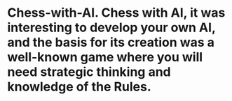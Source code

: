 # Chess-with-AI. Chess with AI, it was interesting to develop your own AI, and the basis for its creation was a well-known game where you will need strategic thinking and knowledge of the Rules.

